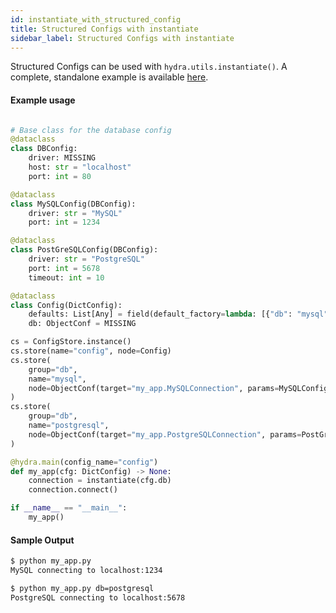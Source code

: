 ```yaml
---
id: instantiate_with_structured_config
title: Structured Configs with instantiate
sidebar_label: Structured Configs with instantiate
---
```


Structured Configs can be used with `hydra.utils.instantiate()`. A complete, standalone example is available [here](https://github.com/facebookresearch/hydra/tree/master/examples/patterns/instantiate/structured_configs).

#### Example usage

```python title="my_app.py"

# Base class for the database config
@dataclass
class DBConfig:
    driver: MISSING
    host: str = "localhost"
    port: int = 80

@dataclass
class MySQLConfig(DBConfig):
    driver: str = "MySQL"
    port: int = 1234

@dataclass
class PostGreSQLConfig(DBConfig):
    driver: str = "PostgreSQL"
    port: int = 5678
    timeout: int = 10

@dataclass
class Config(DictConfig):
    defaults: List[Any] = field(default_factory=lambda: [{"db": "mysql"}])
    db: ObjectConf = MISSING

cs = ConfigStore.instance()
cs.store(name="config", node=Config)
cs.store(
    group="db",
    name="mysql",
    node=ObjectConf(target="my_app.MySQLConnection", params=MySQLConfig),
)
cs.store(
    group="db",
    name="postgresql",
    node=ObjectConf(target="my_app.PostgreSQLConnection", params=PostGreSQLConfig),
)

@hydra.main(config_name="config")
def my_app(cfg: DictConfig) -> None:
    connection = instantiate(cfg.db)
    connection.connect()

if __name__ == "__main__":
    my_app()
```


#### Sample Output

<div className="row">

<div className="col col--6">

```bash
$ python my_app.py
MySQL connecting to localhost:1234
```

</div>

<div className="col col--6">

```bash
$ python my_app.py db=postgresql
PostgreSQL connecting to localhost:5678
```

</div>
</div>